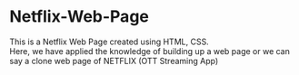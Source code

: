 # Netflix-Web-Page
This is a Netflix Web Page created using HTML, CSS. 
<br>
Here, we have applied the knowledge of building up a web page or we can say a clone web page of NETFLIX (OTT Streaming App)
<br>
